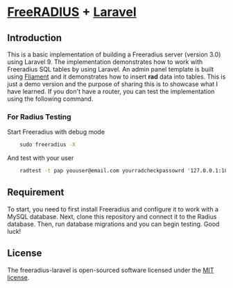 # [FreeRADIUS](https://freeradius.org)  +  [Laravel](https://laravel.com)


## Introduction

This is a basic implementation of building a Freeradius server (version 3.0) using Laravel 9. The implementation demonstrates how to work with Freeradius SQL tables by using Laravel. An admin panel template is built using [Fliament](https://filamentphp.com) and it demonstrates how to insert **rad** data into tables. This is just a demo version and the purpose of sharing this is to showcase what I have learned. If you don't have a router, you can test the implementation using the following command.

### For Radius Testing

Start Freeradius with debug mode

```cmd
    sudo freeradius -X
```
And test with your user
```cmd
    radtest -t pap youuser@email.com yourradcheckpassowrd '127.0.0.1:1812' 0 'testing123'
```

## Requirement

To start, you need to first install Freeradius and configure it to work with a MySQL database. Next, clone this repository and connect it to the Radius database. Then, run database migrations and you can begin testing. Good luck!


## License

The freeradius-laravel is open-sourced software licensed under the [MIT license](https://github.com/ThetPaing/freeradius-laravel/blob/master/LICENSE.md).
